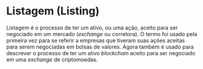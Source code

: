 # Listagem (Listing)

Listagem é o processo de ter um ativo, ou uma ação, aceito para ser negociado em um mercado (_exchange_ ou corretora). O termo foi usado pela primeira vez para se referir a empresas que tiveram suas ações aceitas para serem negociadas em bolsas de valores. Agora também é usado para descrever o processo de ter um ativo _blockchain_ aceito para ser negociado em uma _exchange_ de criptomoedas.
